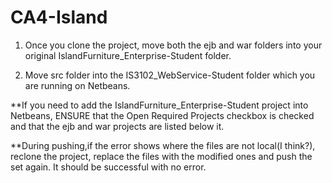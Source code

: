 # CA4-Island

1. Once you clone the project, move both the ejb and war folders into your
original IslandFurniture_Enterprise-Student folder.

2. Move src folder into the IS3102_WebService-Student folder which you are running on Netbeans.

**If you need to add the IslandFurniture_Enterprise-Student project into Netbeans, ENSURE that
the Open Required Projects checkbox is checked and that the ejb and war projects are listed below it.

**During pushing,if the error shows where the files are not local(I think?), reclone the project, replace the files with the modified ones and push the set again. It should be successful with no error.

